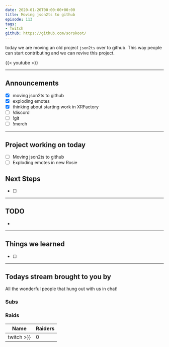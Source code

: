 ```yaml
---
date: 2020-01-20T00:00:00+00:00
title: Moving json2ts to github
episode: 113
tags:
- Twitch
github: https://github.com/sorskoot/
---
```


today we are moving an old project `json2ts`  over to github. This way people can start contributing and we can revive this project.

{{< youtube  >}}

<!--more-->

---

## Announcements

- [x] moving json2ts to github
- [x] exploding emotes
- [x] thinking about starting work in XRFactory
- [ ] !discord
- [ ] !git
- [ ] !merch

---

## Project working on today

- [ ] Moving json2ts to github
- [ ] Exploding emotes in new Rosie

## Next Steps

- [ ] 

---

## TODO

-

---

## Things we learned

- [ ] 

---

## Todays stream brought to you by

All the wonderful people that hung out with us in chat!

### Subs


### Raids

| Name | Raiders |
| --- | --- |
|  twitch  >}} | 0 |
